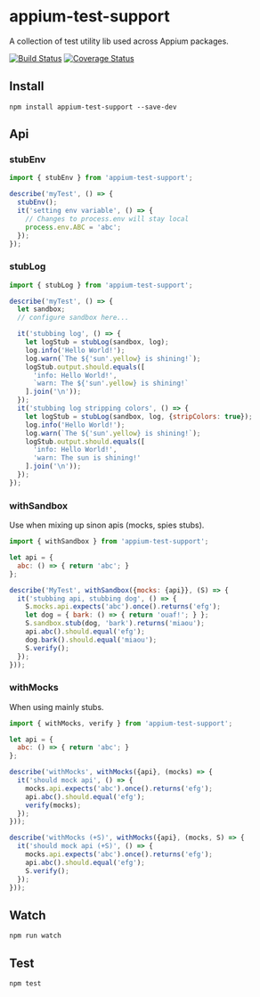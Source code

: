 appium-test-support
===================

A collection of test utility lib used across Appium packages.

[![Build Status](https://travis-ci.org/appium/appium-test-support.svg?branch=master)](https://travis-ci.org/appium/appium-test-support)
[![Coverage Status](https://coveralls.io/repos/appium/appium-test-support/badge.svg?branch=master&service=github)](https://coveralls.io/github/appium/appium-test-support?branch=master)

## Install

```
npm install appium-test-support --save-dev
```

## Api

### stubEnv

```js
import { stubEnv } from 'appium-test-support';

describe('myTest', () => {
  stubEnv();
  it('setting env variable', () => {
    // Changes to process.env will stay local
    process.env.ABC = 'abc';
  });
});
```

### stubLog

```js
import { stubLog } from 'appium-test-support';

describe('myTest', () => {
  let sandbox;
  // configure sandbox here...

  it('stubbing log', () => {
    let logStub = stubLog(sandbox, log);
    log.info('Hello World!');
    log.warn(`The ${'sun'.yellow} is shining!`);
    logStub.output.should.equals([
      'info: Hello World!',
      `warn: The ${'sun'.yellow} is shining!`
    ].join('\n'));
  });
  it('stubbing log stripping colors', () => {
    let logStub = stubLog(sandbox, log, {stripColors: true});
    log.info('Hello World!');
    log.warn(`The ${'sun'.yellow} is shining!`);
    logStub.output.should.equals([
      'info: Hello World!',
      'warn: The sun is shining!'
    ].join('\n'));
  });
});
```

### withSandbox

Use when mixing up sinon apis (mocks, spies stubs).

```js
import { withSandbox } from 'appium-test-support';

let api = {
  abc: () => { return 'abc'; }
};

describe('MyTest', withSandbox({mocks: {api}}, (S) => {
  it('stubbing api, stubbing dog', () => {
    S.mocks.api.expects('abc').once().returns('efg');
    let dog = { bark: () => { return 'ouaf!'; } };
    S.sandbox.stub(dog, 'bark').returns('miaou');
    api.abc().should.equal('efg');
    dog.bark().should.equal('miaou');
    S.verify();
  });
}));
```

### withMocks

When using mainly stubs.

```js
import { withMocks, verify } from 'appium-test-support';

let api = {
  abc: () => { return 'abc'; }
};

describe('withMocks', withMocks({api}, (mocks) => {
  it('should mock api', () => {
    mocks.api.expects('abc').once().returns('efg');
    api.abc().should.equal('efg');
    verify(mocks);
  });
}));

describe('withMocks (+S)', withMocks({api}, (mocks, S) => {
  it('should mock api (+S)', () => {
    mocks.api.expects('abc').once().returns('efg');
    api.abc().should.equal('efg');
    S.verify();
  });
}));
```

## Watch

```
npm run watch
```

## Test

```
npm test
```
